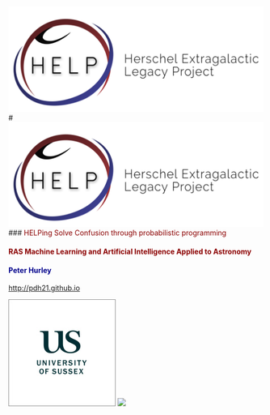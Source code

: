 ![](assets/Help_Logo.png?raw=true)<!-- .element height="70%" width="70%" -->
#![](assets/Help_Logo.png?raw=true)<!-- .element height="70%" width="70%" -->
###<span style="color:DarkRed "> HELPing Solve Confusion through probabilistic programming  </span>

#### <span style="color:DarkRed "> RAS Machine Learning and Artificial Intelligence Applied to Astronomy  </span>
#### <span style="color:DarkBlue ">Peter Hurley </span>
<http://pdh21.github.io>

![](https://github.com/H-E-L-P/H-E-L-P.github.io/blob/master/assets/images/sussex.jpg?raw=true)<!-- .element height="8%" width="8%" --> ![](./Slides/assets/logo_en.gif)<!-- .element height="8%" width="8%" -->
